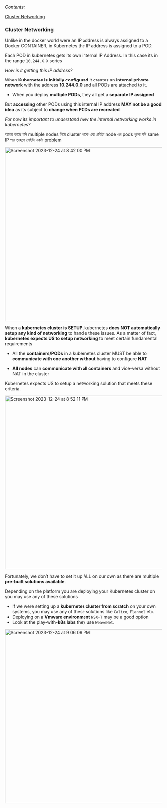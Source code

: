 _Contents:_

[Cluster Networking](#cluster-networking)


### Cluster Networking

Unlike in the docker world were an IP address is always assigned to a Docker CONTAINER,
in Kubernetes the IP address is assigned to a POD.

Each POD in kubernetes gets its own internal IP Address. In this case its in the range `10.244.X.X` series

_How is it getting this IP address?_

When **Kubernetes is initially configured** it creates an **internal private network** with the address **10.244.0.0** and all PODs are attached to it.

- When you deploy **multiple PODs**, they all get a **separate IP assigned**

But **accessing** other PODs using this internal IP address **MAY not be a good idea** as its subject to **change when PODs are recreated**

_For now its important to understand how the internal networking works in kubernetes?_ 

আমার কাছে যদি multiple nodes নিয়ে cluster থাকে এবং প্রতিটা node এর pods গুলো যদি same IP পায় তাহলে সেইটা একটা problem


<img width="560" alt="Screenshot 2023-12-24 at 8 42 00 PM" src="https://github.com/Mohsem35/CKA-Certification/assets/58659448/b1b1a0db-aed8-4207-a706-b5abadaf63ad">


When a **kubernetes cluster is SETUP**, kubernetes **does NOT automatically setup any kind of networking** to handle these issues. As a matter of fact, **kubernetes expects US to setup networking** to meet certain fundamental requirements


- All the **containers/PODs** in a kubernetes cluster MUST be able to **communicate with one another without** having to configure **NAT**

- **All nodes** can **communicate with all containers** and vice-versa without NAT in the cluster

Kubernetes expects US to setup a networking solution that meets these criteria.

<img width="560" alt="Screenshot 2023-12-24 at 8 52 11 PM" src="https://github.com/Mohsem35/CKA-Certification/assets/58659448/f2c278b8-e678-40ec-a57d-ce358002f8c1">


Fortunately, we don’t have to set it up ALL on our own as there are multiple **pre-built solutions available**.

Depending on the platform you are deploying your Kubernetes cluster on you may use any of these solutions

- If we were setting up a **kubernetes cluster from scratch** on your own systems, you may use any of these solutions like `Calico`, `Flannel` etc.
- Deploying on a **Vmware environment** `NSX-T` may be a good option
- Look at the play-with-**k8s labs** they use `WeaveNet`.

<img width="560" alt="Screenshot 2023-12-24 at 9 06 09 PM" src="https://github.com/Mohsem35/CKA-Certification/assets/58659448/04c1f3a2-a168-44e0-80f3-922e7664d751">


